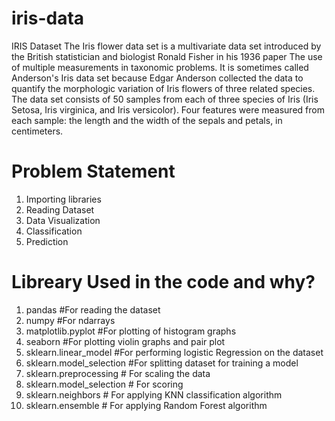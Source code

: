 # iris-data
IRIS Dataset  The Iris flower data set is a multivariate data set introduced by the British statistician 
and biologist Ronald Fisher in his 1936 paper The use of multiple measurements in taxonomic problems. 
It is sometimes called Anderson's Iris data set because Edgar Anderson collected the data to quantify 
the morphologic variation of Iris flowers of three related species. The data set consists of 50 samples 
from each of three species of Iris (Iris Setosa, Iris virginica, and Iris versicolor). 
Four features were measured from each sample: the length and the width of the sepals and petals, in centimeters.

# Problem Statement
1. Importing libraries
2. Reading Dataset
3. Data Visualization
4. Classification
5. Prediction

# Libreary Used in the code and why?

1. pandas  #For reading the dataset
2. numpy #For ndarrays
3. matplotlib.pyplot  #For plotting of histogram graphs
4. seaborn  #For plotting violin graphs and pair plot
5. sklearn.linear_model  #For performing logistic Regression on the dataset
6. sklearn.model_selection #For splitting dataset for training a model
7. sklearn.preprocessing  # For scaling the data
8. sklearn.model_selection  # For scoring
9. sklearn.neighbors  # For applying KNN classification algorithm
10. sklearn.ensemble  # For applying Random Forest algorithm
